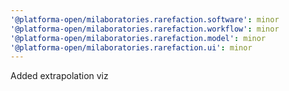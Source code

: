 ```yaml
---
'@platforma-open/milaboratories.rarefaction.software': minor
'@platforma-open/milaboratories.rarefaction.workflow': minor
'@platforma-open/milaboratories.rarefaction.model': minor
'@platforma-open/milaboratories.rarefaction.ui': minor
---
```


Added extrapolation viz
